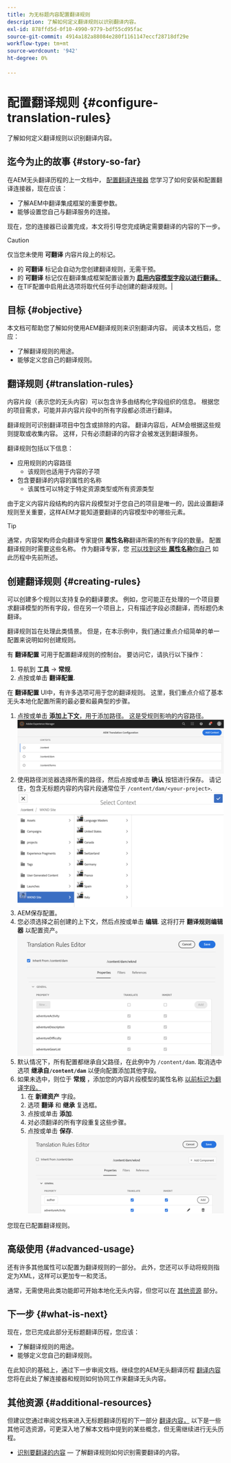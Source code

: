 ```yaml
---
title: 为无标题内容配置翻译规则
description: 了解如何定义翻译规则以识别翻译内容。
exl-id: 878ffd5d-0f10-4990-9779-bdf55cd95fac
source-git-commit: 4914a182a88084e280f1161147eccf28718df29e
workflow-type: tm+mt
source-wordcount: '942'
ht-degree: 0%

---
```


# 配置翻译规则 {#configure-translation-rules}

了解如何定义翻译规则以识别翻译内容。

## 迄今为止的故事 {#story-so-far}

在AEM无头翻译历程的上一文档中， [配置翻译连接器](configure-connector.md) 您学习了如何安装和配置翻译连接器，现在应该：

* 了解AEM中翻译集成框架的重要参数。
* 能够设置您自己与翻译服务的连接。

现在，您的连接器已设置完成，本文将引导您完成确定需要翻译的内容的下一步。

>[!CAUTION]
>
>仅当您未使用 **可翻译** 内容片段上的标记。
>
>* 的 **可翻译** 标记会自动为您创建翻译规则，无需干预。
>* 的 **可翻译** 标记仅在翻译集成框架配置设置为 **[启用内容模型字段以进行翻译。](/help/sites-cloud/administering/translation/integration-framework.md)**
>* 在TIF配置中启用此选项将取代任何手动创建的翻译规则。|


## 目标 {#objective}

本文档可帮助您了解如何使用AEM翻译规则来识别翻译内容。 阅读本文档后，您应：

* 了解翻译规则的用途。
* 能够定义您自己的翻译规则。

## 翻译规则 {#translation-rules}

内容片段（表示您的无头内容）可以包含许多由结构化字段组织的信息。 根据您的项目需求，可能并非内容片段中的所有字段都必须进行翻译。

翻译规则可识别翻译项目中包含或排除的内容。 翻译内容后，AEM会根据这些规则提取或收集内容。 这样，只有必须翻译的内容才会被发送到翻译服务。

翻译规则包括以下信息：

* 应用规则的内容路径
   * 该规则也适用于内容的子项
* 包含要翻译的内容的属性的名称
   * 该属性可以特定于特定资源类型或所有资源类型

由于定义内容片段结构的内容片段模型对于您自己的项目是唯一的，因此设置翻译规则至关重要，这样AEM才能知道要翻译的内容模型中的哪些元素。

>[!TIP]
>
>通常，内容架构师会向翻译专家提供 **属性名称**&#x200B;翻译所需的所有字段的数量。 配置翻译规则时需要这些名称。 作为翻译专家，您 [可以找到这些 **属性名称**&#x200B;你自己](getting-started.md#content-modlels) 如此历程中先前所述。

## 创建翻译规则 {#creating-rules}

可以创建多个规则以支持复杂的翻译要求。 例如，您可能正在处理的一个项目要求翻译模型的所有字段，但在另一个项目上，只有描述字段必须翻译，而标题仍未翻译。

翻译规则旨在处理此类情景。 但是，在本示例中，我们通过重点介绍简单的单一配置来说明如何创建规则。

有 **翻译配置** 可用于配置翻译规则的控制台。 要访问它，请执行以下操作：

1. 导航到 **工具** -> **常规**.
1. 点按或单击 **翻译配置**.

在 **翻译配置** UI中，有许多选项可用于您的翻译规则。 这里，我们重点介绍了基本无头本地化配置所需的最必要和最典型的步骤。

1. 点按或单击 **添加上下文**，用于添加路径。 这是受规则影响的内容路径。
   ![添加上下文](assets/add-translation-context.png)
1. 使用路径浏览器选择所需的路径，然后点按或单击 **确认** 按钮进行保存。 请记住，包含无标题内容的内容片段通常位于 `/content/dam/<your-project>`.
   ![选择路径](assets/select-context.png)
1. AEM保存配置。
1. 您必须选择之前创建的上下文，然后点按或单击 **编辑**. 这将打开 **翻译规则编辑器** 以配置资产。
   ![翻译规则编辑器](assets/translation-rules-editor.png)
1. 默认情况下，所有配置都继承自父路径，在此例中为 `/content/dam`. 取消选中选项 **继承自`/content/dam`** 以便向配置添加其他字段。
1. 如果未选中，则位于 **常规** ，添加您的内容片段模型的属性名称 [以前标识为翻译字段。](getting-started.md#content-models)
   1. 在 **新建资产** 字段。
   1. 选项 **翻译** 和 **继承** 复选框。
   1. 点按或单击 **添加**.
   1. 对必须翻译的所有字段重复这些步骤。
   1. 点按或单击 **保存**.
      ![添加属性](assets/add-property.png)

您现在已配置翻译规则。

## 高级使用 {#advanced-usage}

还有许多其他属性可以配置为翻译规则的一部分。 此外，您还可以手动将规则指定为XML，这样可以更加专一和灵活。

通常，无需使用此类功能即可开始本地化无头内容，但您可以在 [其他资源](#additional-resources) 部分。

## 下一步 {#what-is-next}

现在，您已完成此部分无标题翻译历程，您应该：

* 了解翻译规则的用途。
* 能够定义您自己的翻译规则。

在此知识的基础上，通过下一步审阅文档，继续您的AEM无头翻译历程 [翻译内容](translate-content.md) 您将在此处了解连接器和规则如何协同工作来翻译无头内容。

## 其他资源 {#additional-resources}

但建议您通过审阅文档来进入无标题翻译历程的下一部分 [翻译内容，](translate-content.md) 以下是一些其他可选资源，可更深入地了解本文档中提到的某些概念，但无需继续进行无头历程。

* [识别要翻译的内容](/help/sites-cloud/administering/translation/rules.md)  — 了解翻译规则如何识别需要翻译的内容。
